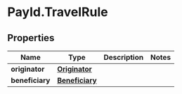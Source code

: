 # PayId.TravelRule

## Properties
Name | Type | Description | Notes
------------ | ------------- | ------------- | -------------
**originator** | [**Originator**](Originator.md) |  | 
**beneficiary** | [**Beneficiary**](Beneficiary.md) |  | 
